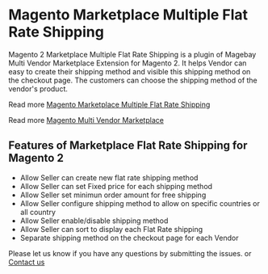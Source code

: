 # Magento Marketplace Multiple Flat Rate Shipping
Magento 2 Marketplace Multiple Flat Rate Shipping is a plugin of Magebay Multi Vendor Marketplace Extension for Magento 2. It helps Vendor can easy to create their shipping method and visible this shipping method on the checkout page. The customers can choose the shipping method of the vendor's product.

Read more [Magento Marketplace Multiple Flat Rate Shipping](https://www.magebay.com/magento-marketplace-multiple-flat-rate-shipping)

Read more [Magento Multi Vendor Marketplace](https://www.magebay.com/magento-multi-vendor-marketplace-extension)

## Features of Marketplace Flat Rate Shipping for Magento 2
- Allow Seller can create new flat rate shipping method
- Allow Seller can set Fixed price for each shipping method
- Allow Seller set minimun order amount for free shipping
- Allow Seller configure shipping method to allow on specific countries or all country
- Allow Seller enable/disable shipping method
- Allow Seller can sort to display each Flat Rate shipping
- Separate shipping method on the checkout page for each Vendor

Please let us know if you have any questions by submitting the issues. or [Contact us](https://www.magebay.com/about-us/)

